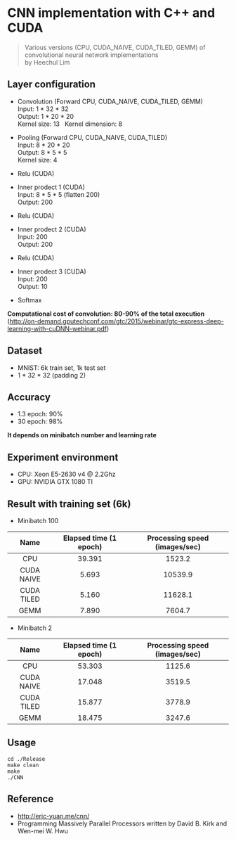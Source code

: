 # CNN implementation with C++ and CUDA
> Various versions (CPU, CUDA_NAIVE, CUDA_TILED, GEMM) of convolutional neural network implementations  
by Heechul Lim

## Layer configuration
- Convolution (Forward CPU, CUDA_NAIVE, CUDA_TILED, GEMM)  
Input: 1 * 32 * 32  
Output: 1 * 20 * 20  
Kernel size: 13  
Kernel dimension: 8   

- Pooling (Forward CPU, CUDA_NAIVE, CUDA_TILED)  
Input: 8 * 20 * 20  
Output: 8 * 5 * 5  
Kernel size: 4

- Relu (CUDA)  

- Inner prodect 1 (CUDA)  
Input: 8 * 5 * 5 (flatten 200)  
Output: 200

- Relu (CUDA)  

- Inner prodect 2  (CUDA)  
Input: 200  
Output: 200

- Relu (CUDA)  

- Inner prodect 3  (CUDA)  
Input: 200  
Output: 10

- Softmax

**Computational cost of convolution: 80-90% of the total execution**  
(http://on-demand.gputechconf.com/gtc/2015/webinar/gtc-express-deep-learning-with-cuDNN-webinar.pdf) 

## Dataset
- MNIST: 6k train set, 1k test set
- 1 * 32 * 32 (padding 2)

## Accuracy
- 1.3 epoch: 90%
- 30 epoch: 98%  

**It depends on minibatch number and learning rate**

## Experiment environment
- CPU: Xeon E5-2630 v4 @ 2.2Ghz
- GPU: NVIDIA GTX 1080 TI

## Result with training set (6k)
- Minibatch 100  

Name | Elapsed time (1 epoch) | Processing speed (images/sec)
:----: | :----------------------: | :-----------------------------:
CPU | 39.391 | 1523.2
CUDA NAIVE | 5.693 | 10539.9
CUDA TILED | 5.160 | 11628.1
GEMM | 7.890 | 7604.7

- Minibatch 2  

Name | Elapsed time (1 epoch) | Processing speed (images/sec)
:----: | :----------------------: | :-----------------------------:
CPU | 53.303 | 1125.6
CUDA NAIVE | 17.048 | 3519.5
CUDA TILED | 15.877 | 3778.9
GEMM | 18.475 | 3247.6

## Usage
```
cd ./Release
make clean
make
./CNN
``` 

## Reference
- http://eric-yuan.me/cnn/
- Programming Massively Parallel Processors written by David B. Kirk and Wen-mei W. Hwu
